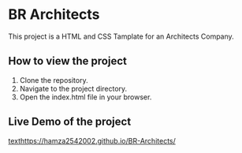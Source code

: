 # BR Architects

This project is a HTML and CSS Tamplate for an Architects Company.

## How to view the project

1. Clone the repository.
2. Navigate to the project directory.
3. Open the index.html file in your browser.

## Live Demo of the project

[text](https://hamza2542002.github.io/BR-Architects/)https://hamza2542002.github.io/BR-Architects/
